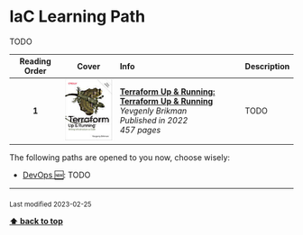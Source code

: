 [//]: # (Auto generated file from templates)

# IaC Learning Path

TODO

| Reading Order | Cover | Info | Description |
| :---: | :---: | :--- | :--- |
| **1** | ![img](/assets/books/covers/terraform-up-and-running.jpeg) | [**Terraform Up & Running: Terraform Up & Running**](https://learning.oreilly.com/library/view/-/9781098116736/) <br> *Yevgenly Brikman* <br> *Published in 2022* <br> *457 pages* <br>  | TODO |

The following paths are opened to you now, choose wisely:

- [DevOps :new:](/content/paths/devops.md): TODO




---
<sub>Last modified 2023-02-25</sub>

[**⬆ back to top**](#iac-learning-path)
